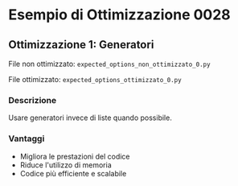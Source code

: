 # Esempio di Ottimizzazione 0028

## Ottimizzazione 1: Generatori

File non ottimizzato: `expected_options_non_ottimizzato_0.py`

File ottimizzato: `expected_options_ottimizzato_0.py`

### Descrizione

Usare generatori invece di liste quando possibile.

### Vantaggi

- Migliora le prestazioni del codice
- Riduce l'utilizzo di memoria
- Codice più efficiente e scalabile

